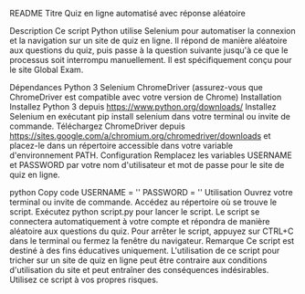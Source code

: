 README
Titre
Quiz en ligne automatisé avec réponse aléatoire

Description
Ce script Python utilise Selenium pour automatiser la connexion et la navigation sur un site de quiz en ligne. Il répond de manière aléatoire aux questions du quiz, puis passe à la question suivante jusqu'à ce que le processus soit interrompu manuellement. Il est spécifiquement conçu pour le site Global Exam.

Dépendances
Python 3
Selenium
ChromeDriver (assurez-vous que ChromeDriver est compatible avec votre version de Chrome)
Installation
Installez Python 3 depuis https://www.python.org/downloads/
Installez Selenium en exécutant pip install selenium dans votre terminal ou invite de commande.
Téléchargez ChromeDriver depuis https://sites.google.com/a/chromium.org/chromedriver/downloads et placez-le dans un répertoire accessible dans votre variable d'environnement PATH.
Configuration
Remplacez les variables USERNAME et PASSWORD par votre nom d'utilisateur et mot de passe pour le site de quiz en ligne.

python
Copy code
USERNAME = ''
PASSWORD = ''
Utilisation
Ouvrez votre terminal ou invite de commande.
Accédez au répertoire où se trouve le script.
Exécutez python script.py pour lancer le script.
Le script se connectera automatiquement à votre compte et répondra de manière aléatoire aux questions du quiz.
Pour arrêter le script, appuyez sur CTRL+C dans le terminal ou fermez la fenêtre du navigateur.
Remarque
Ce script est destiné à des fins éducatives uniquement. L'utilisation de ce script pour tricher sur un site de quiz en ligne peut être contraire aux conditions d'utilisation du site et peut entraîner des conséquences indésirables. Utilisez ce script à vos propres risques.
